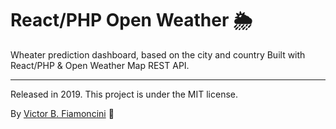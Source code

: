 # React/PHP Open Weather 🌦

Wheater prediction dashboard, based on the city and country 
Built with React/PHP & Open Weather Map REST API.

----------
Released in 2019. This project is under the MIT license.

By [Victor B. Fiamoncini](https://github.com/Victor-Fiamoncini) 🚀
